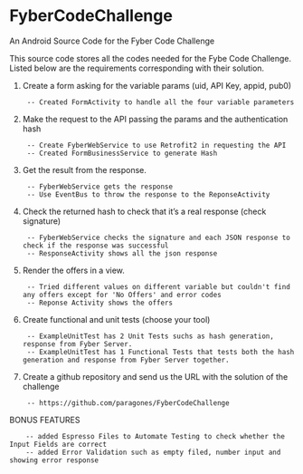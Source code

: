 # FyberCodeChallenge
An Android Source Code for the Fyber Code Challenge

This source code stores all the codes needed for the Fybe Code Challenge. 
Listed below are the requirements corresponding with their solution. 

1. Create a form asking for the variable params (uid, API Key, appid, pub0)

        -- Created FormActivity to handle all the four variable parameters

2. Make the request to the API passing the params and the authentication hash

        -- Create FyberWebService to use Retrofit2 in requesting the API 
        -- Created FormBusinessService to generate Hash

3. Get the result from the response.

        -- FyberWebService gets the response
        -- Use EventBus to throw the response to the ReponseActivity

4. Check the returned hash to check that it’s a real response (check signature)

        -- FyberWebService checks the signature and each JSON response to check if the response was successful
        -- ResponseActivity shows all the json response 

5. Render the offers in a view.

        -- Tried different values on different variable but couldn't find any offers except for 'No Offers' and error codes
        -- Reponse Activity shows the offers

6. Create functional and unit tests (choose your tool)

        -- ExampleUnitTest has 2 Unit Tests suchs as hash generation, response from Fyber Server.
        -- ExampleUnitTest has 1 Functional Tests that tests both the hash generation and response from Fyber Server together.

8. Create a github repository and send us the URL with the solution of the
challenge

        -- https://github.com/paragones/FyberCodeChallenge


BONUS FEATURES

        -- added Espresso Files to Automate Testing to check whether the Input Fields are correct
        -- added Error Validation such as empty filed, number input and showing error response
